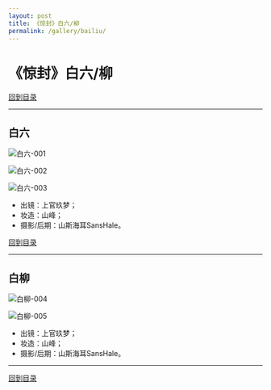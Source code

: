 ```yaml
---
layout: post
title: 《惊封》白六/柳
permalink: /gallery/bailiu/
---
```


# 《惊封》白六/柳

[回到目录](../)

---

## 白六

![白六-001](classic/bailiu-001.jpg)

![白六-002](classic/bailiu-002.jpg)

![白六-003](classic/bailiu-003.jpg)

- 出镜：上官玖梦；
- 妆造：山峰；
- 摄影/后期：山斯海耳SansHale。

[回到目录](../)

---

## 白柳

![白柳-004](classic/bailiu-004.jpg)

![白柳-005](classic/bailiu-005.jpg)

- 出镜：上官玖梦；
- 妆造：山峰；
- 摄影/后期：山斯海耳SansHale。

---

[回到目录](../)